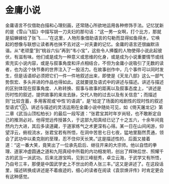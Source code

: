 # 金庸小说

金庸语言不仅借助白描和心理刻画，还常随心所欲地运用各种修饰手法。记忆犹新的是《雪山飞狐》中描写胡一刀夫妇的那句话：“这一男一女啊，打个比方，那就是貂蝉嫁给了张飞……”在这里，人物形象借助语言的勾勒而显得如鱼得水，它唤起的想像与联想让读者再也抹不去对这一对夫妻的记忆。金庸的语言还很幽默诙谐。从“老顽童”到“桃谷六仙”再到“韦小宝”，这些令人捧腹的人物使得小说此起彼伏，有滋有味。他们或是成为一种意义或思维的化身，或是成为小说重要情节或线索充实小说内容，或是与叙事角度和评点相结合，不但为金庸小说吸引了无数的读者，也为这个快节奏的世界注入了一股活力。在故事创作中，几个事件可以同时发生，但是话语却必须把它们一件一件地叙述出来，即使是《天龙八部》这么一部气势恢宏、多头并进的作品也得如此。这就要提及语式中的讲述与描述。讲述与描述的区别体现在叙事角度、人称转换、叙事与故事的距离以及叙事态度上，“讲述是历时性的叙述，提供故事的来龙去脉，交代人物的过去以及有关信息”；而描述则“比较含蓄，多用客观或‘中性’的语调”，是“给定了场面的戏剧性的现时性的叙述型语式”⑧。讲述与描述的灵活运用在金庸小说中随处可见，如《倚天屠龙记》第二章《武当山顶松柏长》的最后一段写道：“张君宝其时年岁尚轻，也不敢断定自己的推测必对。他得觉远传授甚久，于这部九阳真经已记了十之五六，十余年间竟然内力大进，其后多读道藏，于道家练气之术更深有心得。某一日在山间闲游，仰望浮云，俯视流水，张君宝若有所悟，在洞中苦思七日七夜，猛地里豁然贯通，领会了武功中以柔克刚的至理，忍不住仰天长笑。”这是描述性的，后面又接着道：“这一番大笑，竟笑出了一位承先启后、继往开来的大宗师。他以自悟的拳理、道家冲虚圆通之道和九阳真经中所载的内功相发明，创出了辉映后世、照耀千古的武当一派武功。后来北游宝鸣，见到三峰挺秀，卓立云海，于武学又有所悟，乃自号三丰，那便是中国武学史上不世出的奇人张三丰。”这又是讲述了。在这段话里，描述转换成讲述是不着痕迹的，细心的读者在阅读《袁崇焕评传》时肯定更会有这种感觉。
